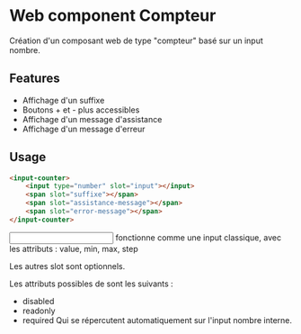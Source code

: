 
# Web component Compteur

Création d'un composant web de type "compteur" basé sur un input nombre.




## Features

- Affichage d'un suffixe
- Boutons + et - plus accessibles
- Affichage d'un message d'assistance
- Affichage d'un message d'erreur


## Usage

```HTML
<input-counter>
    <input type="number" slot="input"></input>
    <span slot="suffixe"></span>
    <span slot="assistance-message"></span>
    <span slot="error-message"></span>
</input-counter>
```

<input> fonctionne comme une input classique, avec les attributs : value, min, max, step

Les autres slot sont optionnels.

Les attributs possibles de <input-counter> sont les suivants :
- disabled
- readonly
- required
Qui se répercutent automatiquement sur l'input nombre interne.
